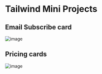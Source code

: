 # Tailwind Mini Projects

## Email Subscribe card
![image](https://github.com/meghanacv/tailwind-mini-projects/assets/49053653/90184bfd-7a76-4687-ba9b-f38b1ac91141)

## Pricing cards
![image](https://github.com/meghanacv/tailwind-mini-projects/assets/49053653/dd5f891a-d76c-4c83-aa49-ab0748fd33d0)
